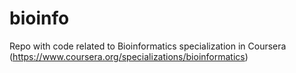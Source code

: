 # bioinfo

Repo with code related to Bioinformatics specialization in Coursera (https://www.coursera.org/specializations/bioinformatics)